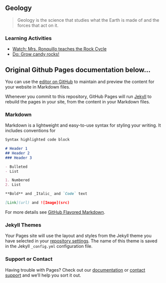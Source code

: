 ## Geology

> Geology is the science that studies what the Earth is made of and the
forces that act on it.

### Learning Activities

- [Watch: Mrs. Ronquillo teaches the Rock Cycle](https://youtu.be/Q9TT44EG8RQ)
- [Do: Grow candy rocks!](http://www.minimegeology.com/blog/2009/06/09/growing-rock-candy-crystals-a-sweet-fun-science-experiment/)





## Original Github Pages documentation below...

You can use the [editor on GitHub](https://github.com/earthscienceday/earthscienceday.education/edit/master/README.md) to maintain and preview the content for your website in Markdown files.

Whenever you commit to this repository, GitHub Pages will run [Jekyll](https://jekyllrb.com/) to rebuild the pages in your site, from the content in your Markdown files.

### Markdown

Markdown is a lightweight and easy-to-use syntax for styling your writing. It includes conventions for

```markdown
Syntax highlighted code block

# Header 1
## Header 2
### Header 3

- Bulleted
- List

1. Numbered
2. List

**Bold** and _Italic_ and `Code` text

[Link](url) and ![Image](src)
```

For more details see [GitHub Flavored Markdown](https://guides.github.com/features/mastering-markdown/).

### Jekyll Themes

Your Pages site will use the layout and styles from the Jekyll theme you have selected in your [repository settings](https://github.com/earthscienceday/earthscienceday.education/settings). The name of this theme is saved in the Jekyll `_config.yml` configuration file.

### Support or Contact

Having trouble with Pages? Check out our [documentation](https://help.github.com/categories/github-pages-basics/) or [contact support](https://github.com/contact) and we’ll help you sort it out.
